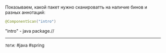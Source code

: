Показываем, какой пакет нужно сканироватть на наличие бинов и разных аннотаций:
```java
@ComponentScan("intro")
```
"intro" - java package.//
 
---
*теги:* #java #spring 